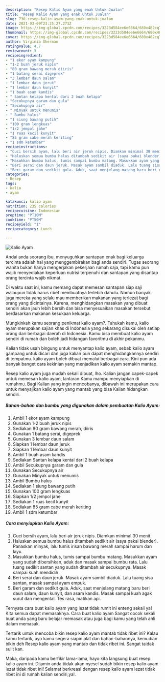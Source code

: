 ```yaml
---
description: "Resep Kalio Ayam yang enak Untuk Jualan"
title: "Resep Kalio Ayam yang enak Untuk Jualan"
slug: 730-resep-kalio-ayam-yang-enak-untuk-jualan
date: 2021-03-09T23:25:27.271Z
image: https://img-global.cpcdn.com/recipes/3223d584ee6e6664/680x482cq70/kalio-ayam-foto-resep-utama.jpg
thumbnail: https://img-global.cpcdn.com/recipes/3223d584ee6e6664/680x482cq70/kalio-ayam-foto-resep-utama.jpg
cover: https://img-global.cpcdn.com/recipes/3223d584ee6e6664/680x482cq70/kalio-ayam-foto-resep-utama.jpg
author: Virginia Sherman
ratingvalue: 4.7
reviewcount: 3
recipeingredient:
- "1 ekor ayam kampung"
- "1-2 buah jeruk nipis"
- "80 gram bawang merah diiris"
- "1 batang serai digeprek"
- "3 lembar daun salam"
- "1 lembar daun jeruk"
- "1 lembar daun kunyit"
- "1 buah asam kandis"
- " Santan kelapa kental dari 2 buah kelapa"
- "Secukupnya garam dan gula"
- "Secukupnya air"
- " Minyak untuk menumis"
- " Bumbu halus"
- "1 siung bawang putih"
- "100 gram lengkuas"
- "1/2 jempol jahe"
- "1 ruas kecil kunyit"
- "85 gram cabe merah keriting"
- "1 sdm ketumbar"
recipeinstructions:
- "Cuci bersih ayam, lalu beri air jeruk nipis. Diamkan minimal 30 menit."
- "Haluskan semua bumbu halus ditambah sedikit air (saya pakai blender). Panaskan minyak, lalu tumis irisan bawang merah sampai harum dan layu."
- "Masukkan bumbu halus, tumis sampai bumbu matang. Masukkan ayam yang sudah dibersihkan, aduk dan masak sampai bumbu rata. Lalu tuang sedikit santan yang sudah ditambah air secukupnya. Masak sampai kuah mendidih."
- "Beri serai dan daun jeruk. Masak ayam sambil diaduk. Lalu tuang sisa santan, masak sampai ayam empuk."
- "Beri garam dan sedikit gula. Aduk, saat menjelang matang baru beri daun salam, daun kunyit, dan asam kandis. Masak sampai kuah agak surut dan mengental. Tes rasa, matikan api."
categories:
- Resep
tags:
- kalio
- ayam

katakunci: kalio ayam 
nutrition: 235 calories
recipecuisine: Indonesian
preptime: "PT10M"
cooktime: "PT50M"
recipeyield: "1"
recipecategory: Lunch

---
```



![Kalio Ayam](https://img-global.cpcdn.com/recipes/3223d584ee6e6664/680x482cq70/kalio-ayam-foto-resep-utama.jpg)

Andai anda seorang ibu, menyuguhkan santapan enak bagi keluarga tercinta adalah hal yang menggembirakan bagi anda sendiri. Tugas seorang  wanita bukan hanya mengerjakan pekerjaan rumah saja, tapi kamu pun wajib menyediakan keperluan nutrisi terpenuhi dan santapan yang disantap orang tercinta wajib nikmat.

Di waktu  saat ini, kamu memang dapat memesan santapan siap saji walaupun tidak harus ribet membuatnya terlebih dahulu. Namun banyak juga mereka yang selalu mau memberikan makanan yang terlezat bagi orang yang dicintainya. Karena, menghidangkan masakan yang dibuat sendiri akan jauh lebih bersih dan bisa menyesuaikan masakan tersebut berdasarkan makanan kesukaan keluarga. 



Mungkinkah kamu seorang penikmat kalio ayam?. Tahukah kamu, kalio ayam merupakan sajian khas di Indonesia yang sekarang disukai oleh setiap orang dari berbagai daerah di Indonesia. Kamu bisa membuat kalio ayam sendiri di rumah dan boleh jadi hidangan favoritmu di akhir pekanmu.

Kalian tidak usah bingung untuk menyantap kalio ayam, sebab kalio ayam gampang untuk dicari dan juga kalian pun dapat menghidangkannya sendiri di tempatmu. kalio ayam boleh dibuat memalui berbagai cara. Kini pun ada banyak banget cara kekinian yang menjadikan kalio ayam semakin mantap.

Resep kalio ayam juga mudah sekali dibuat, lho. Kalian jangan capek-capek untuk memesan kalio ayam, lantaran Kamu mampu menyiapkan di rumahmu. Bagi Kalian yang ingin mencobanya, dibawah ini merupakan cara untuk menyajikan kalio ayam yang mantab yang bisa Kalian hidangkan sendiri.

<!--inarticleads1-->

##### Bahan-bahan dan bumbu yang digunakan dalam pembuatan Kalio Ayam:

1. Ambil 1 ekor ayam kampung
1. Gunakan 1-2 buah jeruk nipis
1. Sediakan 80 gram bawang merah, diiris
1. Gunakan 1 batang serai, digeprek
1. Gunakan 3 lembar daun salam
1. Siapkan 1 lembar daun jeruk
1. Siapkan 1 lembar daun kunyit
1. Ambil 1 buah asam kandis
1. Sediakan  Santan kelapa kental dari 2 buah kelapa
1. Ambil Secukupnya garam dan gula
1. Gunakan Secukupnya air
1. Gunakan  Minyak untuk menumis
1. Ambil  Bumbu halus
1. Sediakan 1 siung bawang putih
1. Gunakan 100 gram lengkuas
1. Siapkan 1/2 jempol jahe
1. Sediakan 1 ruas kecil kunyit
1. Sediakan 85 gram cabe merah keriting
1. Ambil 1 sdm ketumbar




<!--inarticleads2-->

##### Cara menyiapkan Kalio Ayam:

1. Cuci bersih ayam, lalu beri air jeruk nipis. Diamkan minimal 30 menit.
1. Haluskan semua bumbu halus ditambah sedikit air (saya pakai blender). Panaskan minyak, lalu tumis irisan bawang merah sampai harum dan layu.
1. Masukkan bumbu halus, tumis sampai bumbu matang. Masukkan ayam yang sudah dibersihkan, aduk dan masak sampai bumbu rata. Lalu tuang sedikit santan yang sudah ditambah air secukupnya. Masak sampai kuah mendidih.
1. Beri serai dan daun jeruk. Masak ayam sambil diaduk. Lalu tuang sisa santan, masak sampai ayam empuk.
1. Beri garam dan sedikit gula. Aduk, saat menjelang matang baru beri daun salam, daun kunyit, dan asam kandis. Masak sampai kuah agak surut dan mengental. Tes rasa, matikan api.




Ternyata cara buat kalio ayam yang lezat tidak rumit ini enteng sekali ya! Kita semua dapat memasaknya. Cara buat kalio ayam Sangat cocok sekali buat anda yang baru belajar memasak atau juga bagi kamu yang telah ahli dalam memasak.

Tertarik untuk mencoba bikin resep kalio ayam mantab tidak ribet ini? Kalau kamu tertarik, ayo kamu segera siapin alat dan bahan-bahannya, kemudian bikin deh Resep kalio ayam yang mantab dan tidak ribet ini. Sangat taidak sulit kan. 

Maka, daripada kamu berfikir lama-lama, hayo kita langsung buat resep kalio ayam ini. Dijamin anda tiidak akan nyesel sudah bikin resep kalio ayam lezat tidak ribet ini! Selamat berkreasi dengan resep kalio ayam lezat tidak ribet ini di rumah kalian sendiri,ya!.

